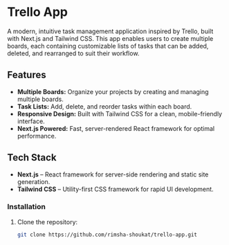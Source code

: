 # Trello App

A modern, intuitive task management application inspired by Trello, built with Next.js and Tailwind CSS. This app enables users to create multiple boards, each containing customizable lists of tasks that can be added, deleted, and rearranged to suit their workflow.

## Features

- **Multiple Boards:** Organize your projects by creating and managing multiple boards.
- **Task Lists:** Add, delete, and reorder tasks within each board.
- **Responsive Design:** Built with Tailwind CSS for a clean, mobile-friendly interface.
- **Next.js Powered:** Fast, server-rendered React framework for optimal performance.

## Tech Stack

- **Next.js** – React framework for server-side rendering and static site generation.
- **Tailwind CSS** – Utility-first CSS framework for rapid UI development.

### Installation

1. Clone the repository:

   ```bash
   git clone https://github.com/rimsha-shoukat/trello-app.git
